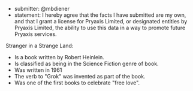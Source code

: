 * submitter: @mbdiener
* statement: I hereby agree that the facts I have submitted are my own, and that I grant a license for Pryaxis Limited, or designated entities by Pryaxis Limited, the ability to use this data in a way to promote future Pryaxis services.

Stranger in a Strange Land:
  * Is a book written by Robert Heinlein.
  * Is classified as being in the Science Fiction genre of book.
  * Was written in 1961
  * The verb to "Grok" was invented as part of the book.
  * Was one of the first books to celebrate "free love".
